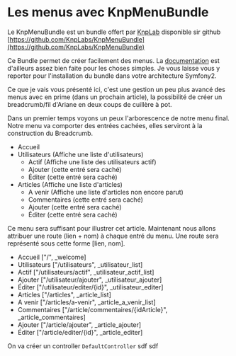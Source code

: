 ﻿Les menus avec KnpMenuBundle
============================

Le KnpMenuBundle est un bundle offert par [KnpLab](http://knplabs.com/) disponible sir github [https://github.com/KnpLabs/KnpMenuBundle](https://github.com/KnpLabs/KnpMenuBundle)

Ce Bundle permet de créer facilement des menus. La [documentation](https://github.com/KnpLabs/KnpMenuBundle/blob/master/Resources/doc/index.md) est d'ailleurs assez bien faite pour les choses simples. Je vous laisse vous y reporter pour l'installation du bundle dans votre architecture Symfony2.

Ce que je vais vous présenté ici, c'est une gestion un peu plus avancé des menus avec en prime (dans un prochain article), la possibilité de créer un breadcrumb/fil d'Ariane en deux coups de cuillère à pot.

Dans un premier temps voyons un peux l'arborescence de notre menu final.
Notre menu va comporter des entrées cachées, elles serviront à la construction du Breadcrumb. 

- Accueil
- Utilisateurs (Affiche une liste d'utilisateurs)
	- Actif (Affiche une liste des utilisateurs actif)
	- Ajouter (cette entré sera caché)
	- Éditer (cette entré sera caché)
- Articles (Affiche une liste d'articles)
	- A venir (Affiche une liste d'articles non encore parut) 
	- Commentaires (cette entré sera caché)
	- Ajouter (cette entré sera caché)
	- Éditer (cette entré sera caché)

Ce menu sera suffisant pour illustrer cet article.
Maintenant nous allons attribuer une route (lien + nom) à chaque entré du menu. Une route sera représenté sous cette forme [lien, nom].

- Accueil ["/", _welcome]
- Utilisateurs ["/utilisateurs", _utilisateur_list]
- Actif ["/utilisateurs/actif", _utilisateur_actif_list]
- Ajouter ["/utilisateur/ajouter", _utilisateur_ajouter]
- Éditer ["/utilisateur/editer/{id}", _utilisateur_editer]
- Articles ["/articles", _article_list]
- A venir ["/articles/a-venir", _article_a_venir_list]
- Commentaires ["/article/commentaires/{idArticle}", _article_commentaires]
- Ajouter ["/article/ajouter", _article_ajouter]
- Éditer ["/article/editer/{id}", _article_editer]

On va créer un controller ``DefaultController`` sdf sdf

